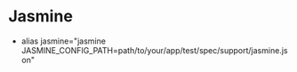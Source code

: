 Jasmine
=======
- alias jasmine="jasmine JASMINE_CONFIG_PATH=path/to/your/app/test/spec/support/jasmine.json"
